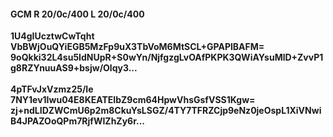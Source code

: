 #### GCM R 20/0c/400 L 20/0c/400
**1U4gIUcztwCwTqht**<br/>**VbBWjOuQYiEGB5MzFp9uX3TbVoM6MtSCL+GPAPlBAFM=**<br/>**9oQkki32L4su5IdNUpR+S0wYn/NjfgzgLvOAfPKPK3QWiAYsuMlD+ZvvP1g8RZYnuuAS9+bsjw/Olqy3...**<br/><br/>
**4pTFvJxVzmz25/Ie**<br/>**7NY1ev1Iwu04E8KEATEIbZ9cm64HpwVhsGsfVSS1Kgw=**<br/>**zj+ndLIDZWCmU6p2m8CkuYsLSGZ/4TY7TFRZCjp9eNz0jeOspL1XiVNwiB4JPAZOoQPm7RjfWIZhZy6r...**